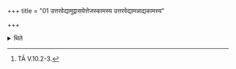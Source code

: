 +++
title = "01 उत्तरवेद्यामुद्वासयेत्तेजस्कामस्य उत्तरवेद्यामन्नाद्यकामस्य"

+++

<details><summary>थिते</summary>

1. In the case of a (sacrificer) desirous of lustre (the Adhvaryu) should dispose of (the Prarargya) on the Uttaravedi; in the case of a (sacrificer) desirous of food (he should dispose of it) on the Uttaravedi.[^1]  

[^1]: TĀ V.10.2-3.  
</details>
